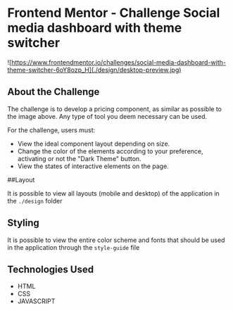 # Frontend Mentor - Challenge Social media dashboard with theme switcher

![https://www.frontendmentor.io/challenges/social-media-dashboard-with-theme-switcher-6oY8ozp_H](./design/desktop-preview.jpg)


## About the Challenge

The challenge is to develop a pricing component, as similar as possible to the image above.
Any type of tool you deem necessary can be used.

For the challenge, users must:
- View the ideal component layout depending on size.
- Change the color of the elements according to your preference, activating or not the "Dark Theme" button.
- View the states of interactive elements on the page.


##Layout

It is possible to view all layouts (mobile and desktop) of the application in the `./design` folder


## Styling

It is possible to view the entire color scheme and fonts that should be used in the application through the `style-guide` file

## Technologies Used

- HTML
- CSS
- JAVASCRIPT